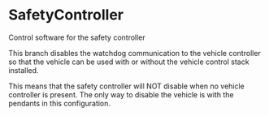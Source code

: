 # SafetyController
Control software for the safety controller

This branch disables the watchdog communication to the vehicle controller
so that the vehicle can be used with or without the vehicle control stack installed.

This means that the safety controller will NOT disable when no vehicle controller is present.
The only way to disable the vehicle is with the pendants in this configuration.